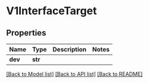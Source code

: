 # V1InterfaceTarget

## Properties
Name | Type | Description | Notes
------------ | ------------- | ------------- | -------------
**dev** | **str** |  |

[[Back to Model list]](../README.md#documentation-for-models) [[Back to API list]](../README.md#documentation-for-api-endpoints) [[Back to README]](../README.md)


